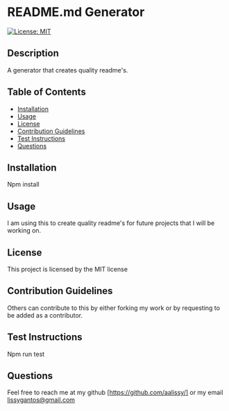 # README.md Generator

[![License: MIT](https://img.shields.io/badge/License-MIT-yellow.svg)](https://opensource.org/licenses/MIT)

## Description

A generator that creates quality readme's.

## Table of Contents

- [Installation](#installation)
- [Usage](#usage)
- [License](#license)
- [Contribution Guidelines](#contribution-guidelines)
- [Test Instructions](#test-instructions)
- [Questions](#questions)

## Installation
Npm install

## Usage
I am using this to create quality readme's for future projects that I will be working on.

## License 
  This project is licensed by the MIT license

## Contribution Guidelines
Others can contribute to this by either forking my work or by requesting to be added as a contributor.

## Test Instructions
Npm run test

## Questions
Feel free to reach me at my github [https://github.com/aalissy/] or my email lissygantos@gmail.com

